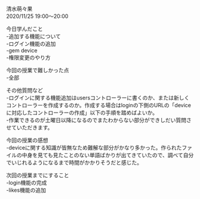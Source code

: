清水萌々果  
2020/11/25 19:00～20:00

今日学んだこと  
-追加する機能について  
-ログイン機能の追加  
-gem device  
-権限変更のやり方

今回の授業で難しかった点  
-全部  

その他質問など  
-ログインに関する機能追加はusersコントローラーに書くのか、または新しくコントローラーを作成するのか。作成する場合はloginの下側のURLの「deviceに対応したコントローラーの作成」以下の手順を踏めばよいか。  
-作業できるのが土曜日以降になるのでまたわからない部分ができしだい質問させていただきます。

今回の授業の感想  
-deviceに関する知識が皆無なため難解な部分がかなり多かった。作られたファイルの中身を見ても見たことのない単語ばかりが出てきていたので、調べて自分でいじれるようになるまで時間がかかりそうだと感じた。

次回の授業までにすること  
-login機能の完成  
-likes機能の追加
